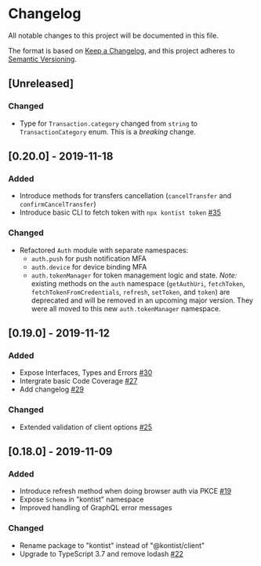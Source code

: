 # Changelog
All notable changes to this project will be documented in this file.

The format is based on [Keep a Changelog](https://keepachangelog.com/en/1.0.0/),
and this project adheres to [Semantic Versioning](https://semver.org/spec/v2.0.0.html).

## [Unreleased]
### Changed
- Type for `Transaction.category` changed from `string` to `TransactionCategory` enum. This is a *breaking* change.

## [0.20.0] - 2019-11-18
### Added
- Introduce methods for transfers cancellation (`cancelTransfer` and `confirmCancelTransfer`)
- Introduce basic CLI to fetch token with `npx kontist token` [#35](https://github.com/kontist/js-sdk/pull/35)

### Changed
- Refactored `Auth` module with separate namespaces:
  - `auth.push` for push notification MFA
  - `auth.device` for device binding MFA
  - `auth.tokenManager` for token management logic and state. *Note:* existing methods on the `auth` namespace (`getAuthUri`, `fetchToken`, `fetchTokenFromCredentials`, `refresh`, `setToken`, and `token`) are deprecated and will be removed in an upcoming major version. They were all moved to this new `auth.tokenManager` namespace.

## [0.19.0] - 2019-11-12
### Added
- Expose Interfaces, Types and Errors [#30](https://github.com/kontist/js-sdk/pull/30)
- Intergrate basic Code Coverage [#27](https://github.com/kontist/js-sdk/pull/27)
- Add changelog [#29](https://github.com/kontist/js-sdk/pull/29)

### Changed
- Extended validation of client options [#25](https://github.com/kontist/js-sdk/pull/25)


## [0.18.0] - 2019-11-09
### Added
- Introduce refresh method when doing browser auth via PKCE [#19](https://github.com/kontist/js-sdk/pull/19)
- Expose `Schema` in "kontist" namespace
- Improved handling of GraphQL error messages

### Changed
- Rename package to "kontist" instead of "@kontist/client"
- Upgrade to TypeScript 3.7 and remove lodash [#22](https://github.com/kontist/js-sdk/pull/22)
